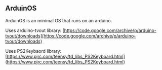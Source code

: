## ArduinOS

ArduinOS is an minimal OS that runs on an arduino.

Uses arduino-tvout library: [https://code.google.com/archive/p/arduino-tvout/downloads](https://code.google.com/archive/p/arduino-tvout/downloads)

Uses PS2Keybaord library: [https://www.pjrc.com/teensy/td_libs_PS2Keyboard.html] (https://www.pjrc.com/teensy/td_libs_PS2Keyboard.html)
